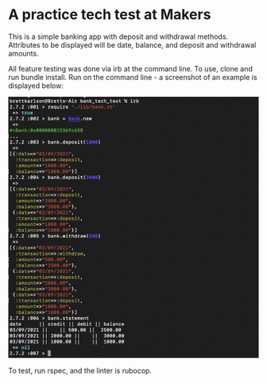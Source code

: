 # A practice tech test at Makers

This is a simple banking app with deposit and withdrawal methods. Attributes to be displayed will be date, balance, and deposit and withdrawal amounts.

All feature testing was done via irb at the command line.
To use, clone and run bundle install.
Run on the command line - a screenshot of an example is displayed below:

<img src = "images/bank_tech.png">

To test, run rspec, and the linter is rubocop.

